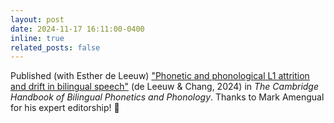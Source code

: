 ```yaml
---
layout: post
date: 2024-11-17 16:11:00-0400
inline: true
related_posts: false
---
```


Published (with Esther de Leeuw) <a href="https://doi.org/10.1017/9781009105767.033" target="_blank">"Phonetic and phonological L1 attrition and drift in bilingual speech"</a> (de Leeuw & Chang, 2024) in <i>The Cambridge Handbook of Bilingual Phonetics and Phonology</i>. Thanks to Mark Amengual for his expert editorship! 📘
